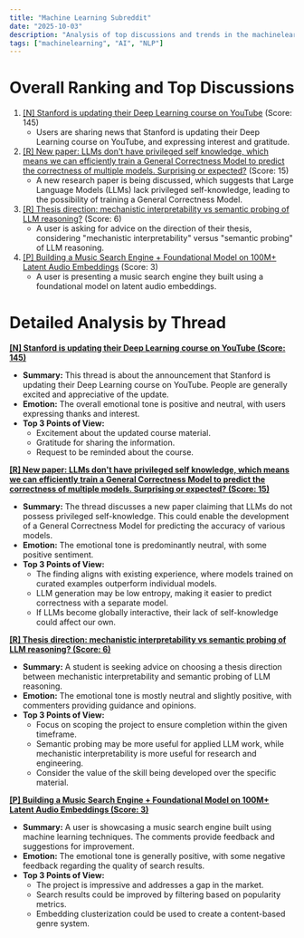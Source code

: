 ```yaml
---
title: "Machine Learning Subreddit"
date: "2025-10-03"
description: "Analysis of top discussions and trends in the machinelearning subreddit"
tags: ["machinelearning", "AI", "NLP"]
---
```


# Overall Ranking and Top Discussions
1.  [[N] Stanford is updating their Deep Learning course on YouTube](https://www.reddit.com/r/MachineLearning/comments/1nwhihj/n_stanford_is_updating_their_deep_learning_course/) (Score: 145)
    *   Users are sharing news that Stanford is updating their Deep Learning course on YouTube, and expressing interest and gratitude.
2.  [[R] New paper: LLMs don't have privileged self knowledge, which means we can efficiently train a General Correctness Model to predict the correctness of multiple models. Surprising or expected?](https://www.reddit.com/r/MachineLearning/comments/1nwoxqz/r_new_paper_llms_dont_have_privileged_self/) (Score: 15)
    *   A new research paper is being discussed, which suggests that Large Language Models (LLMs) lack privileged self-knowledge, leading to the possibility of training a General Correctness Model.
3.  [[R] Thesis direction: mechanistic interpretability vs semantic probing of LLM reasoning?](https://www.reddit.com/r/MachineLearning/comments/1nwfn4j/r_thesis_direction_mechanistic_interpretability/) (Score: 6)
    *   A user is asking for advice on the direction of their thesis, considering "mechanistic interpretability" versus "semantic probing" of LLM reasoning.
4.  [[P] Building a Music Search Engine + Foundational Model on 100M+ Latent Audio Embeddings](https://www.reddit.com/r/MachineLearning/comments/1nwzwbm/p_building_a_music_search_engine_foundational/) (Score: 3)
    *   A user is presenting a music search engine they built using a foundational model on latent audio embeddings.

# Detailed Analysis by Thread
**[[N] Stanford is updating their Deep Learning course on YouTube (Score: 145)](https://www.reddit.com/r/MachineLearning/comments/1nwhihj/n_stanford_is_updating_their_deep_learning_course/)**
*  **Summary:**  This thread is about the announcement that Stanford is updating their Deep Learning course on YouTube. People are generally excited and appreciative of the update.
*  **Emotion:** The overall emotional tone is positive and neutral, with users expressing thanks and interest.
*  **Top 3 Points of View:**
    *   Excitement about the updated course material.
    *   Gratitude for sharing the information.
    *   Request to be reminded about the course.

**[[R] New paper: LLMs don't have privileged self knowledge, which means we can efficiently train a General Correctness Model to predict the correctness of multiple models. Surprising or expected? (Score: 15)](https://www.reddit.com/r/MachineLearning/comments/1nwoxqz/r_new_paper_llms_dont_have_privileged_self/)**
*  **Summary:** The thread discusses a new paper claiming that LLMs do not possess privileged self-knowledge. This could enable the development of a General Correctness Model for predicting the accuracy of various models.
*  **Emotion:** The emotional tone is predominantly neutral, with some positive sentiment.
*  **Top 3 Points of View:**
    *   The finding aligns with existing experience, where models trained on curated examples outperform individual models.
    *   LLM generation may be low entropy, making it easier to predict correctness with a separate model.
    *   If LLMs become globally interactive, their lack of self-knowledge could affect our own.

**[[R] Thesis direction: mechanistic interpretability vs semantic probing of LLM reasoning? (Score: 6)](https://www.reddit.com/r/MachineLearning/comments/1nwfn4j/r_thesis_direction_mechanistic_interpretability/)**
*  **Summary:**  A student is seeking advice on choosing a thesis direction between mechanistic interpretability and semantic probing of LLM reasoning.
*  **Emotion:** The emotional tone is mostly neutral and slightly positive, with commenters providing guidance and opinions.
*  **Top 3 Points of View:**
    *   Focus on scoping the project to ensure completion within the given timeframe.
    *   Semantic probing may be more useful for applied LLM work, while mechanistic interpretability is more useful for research and engineering.
    *   Consider the value of the skill being developed over the specific material.

**[[P] Building a Music Search Engine + Foundational Model on 100M+ Latent Audio Embeddings (Score: 3)](https://www.reddit.com/r/MachineLearning/comments/1nwzwbm/p_building_a_music_search_engine_foundational/)**
*  **Summary:**  A user is showcasing a music search engine built using machine learning techniques. The comments provide feedback and suggestions for improvement.
*  **Emotion:** The emotional tone is generally positive, with some negative feedback regarding the quality of search results.
*  **Top 3 Points of View:**
    *   The project is impressive and addresses a gap in the market.
    *   Search results could be improved by filtering based on popularity metrics.
    *   Embedding clusterization could be used to create a content-based genre system.

